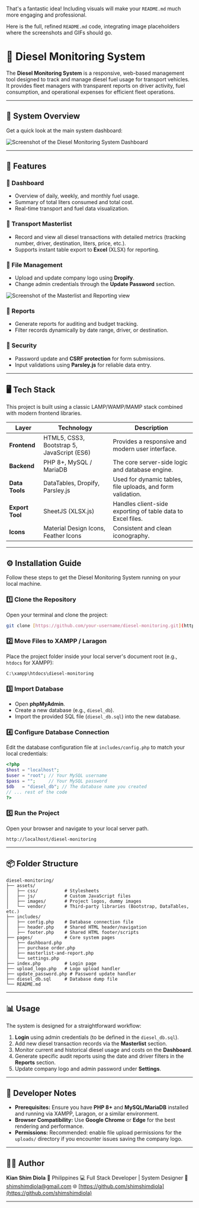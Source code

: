 That's a fantastic idea\! Including visuals will make your `README.md` much more engaging and professional.

Here is the full, refined `README.md` code, integrating image placeholders where the screenshots and GIFs should go.


# 🚛 Diesel Monitoring System

The **Diesel Monitoring System** is a responsive, web-based management tool designed to track and manage diesel fuel usage for transport vehicles. It provides fleet managers with transparent reports on driver activity, fuel consumption, and operational expenses for efficient fleet operations.

---

## 📸 System Overview

Get a quick look at the main system dashboard:

![Screenshot of the Diesel Monitoring System Dashboard](assets/images/screenshots/dashboard.png)

---

## 🧩 Features

### 🔹 Dashboard
- Overview of daily, weekly, and monthly fuel usage.
- Summary of total liters consumed and total cost.
- Real-time transport and fuel data visualization.

### 🔹 Transport Masterlist
- Record and view all diesel transactions with detailed metrics (tracking number, driver, destination, liters, price, etc.).
- Supports instant table export to **Excel** (XLSX) for reporting.

### 🔹 File Management
- Upload and update company logo using **Dropify**.
- Change admin credentials through the **Update Password** section.

![Screenshot of the Masterlist and Reporting view](assets/images/screenshots/masterlist.png)

### 🔹 Reports
- Generate reports for auditing and budget tracking.
- Filter records dynamically by date range, driver, or destination.

### 🔹 Security
- Password update and **CSRF protection** for form submissions.
- Input validations using **Parsley.js** for reliable data entry.

---

## 🖥️ Tech Stack

This project is built using a classic LAMP/WAMP/MAMP stack combined with modern frontend libraries.

| Layer | Technology | Description |
|-------|-------------|-------------|
| **Frontend** | HTML5, CSS3, Bootstrap 5, JavaScript (ES6) | Provides a responsive and modern user interface. |
| **Backend** | PHP 8+, MySQL / MariaDB | The core server-side logic and database engine. |
| **Data Tools** | DataTables, Dropify, Parsley.js | Used for dynamic tables, file uploads, and form validation. |
| **Export Tool** | SheetJS (XLSX.js) | Handles client-side exporting of table data to Excel files. |
| **Icons** | Material Design Icons, Feather Icons | Consistent and clean iconography. |

---

## ⚙️ Installation Guide

Follow these steps to get the Diesel Monitoring System running on your local machine.

### 1️⃣ Clone the Repository
Open your terminal and clone the project:
```bash
git clone [https://github.com/your-username/diesel-monitoring.git](https://github.com/your-username/diesel-monitoring.git)
````

### 2️⃣ Move Files to XAMPP / Laragon

Place the project folder inside your local server's document root (e.g., `htdocs` for XAMPP):

```
C:\xampp\htdocs\diesel-monitoring
```

### 3️⃣ Import Database

  * Open **phpMyAdmin**.
  * Create a new database (e.g., `diesel_db`).
  * Import the provided SQL file (`diesel_db.sql`) into the new database.

### 4️⃣ Configure Database Connection

Edit the database configuration file at `includes/config.php` to match your local credentials:

```php
<?php
$host = "localhost";
$user = "root"; // Your MySQL username
$pass = "";     // Your MySQL password
$db   = "diesel_db"; // The database name you created
// ... rest of the code
?>
```

### 5️⃣ Run the Project

Open your browser and navigate to your local server path.

```
http://localhost/diesel-monitoring
```

-----

## 📦 Folder Structure

```
diesel-monitoring/
├── assets/
│   ├── css/          # Stylesheets
│   ├── js/           # Custom JavaScript files
│   ├── images/       # Project logos, dummy images
│   └── vendor/       # Third-party libraries (Bootstrap, DataTables, etc.)
├── includes/
│   ├── config.php    # Database connection file
│   ├── header.php    # Shared HTML header/navigation
│   ├── footer.php    # Shared HTML footer/scripts
├── pages/            # Core system pages
│   ├── dashboard.php
│   ├── purchase order.php
│   ├── masterlist-and-report.php
│   └── settings.php
├── index.php         # Login page
├── upload_logo.php   # Logo upload handler
├── update_password.php # Password update handler
├── diesel_db.sql     # Database dump file
└── README.md
```

-----

## 📊 Usage

The system is designed for a straightforward workflow:

1.  **Login** using admin credentials (to be defined in the `diesel_db.sql`).
2.  Add new diesel transaction records via the **Masterlist** section.
3.  Monitor current and historical diesel usage and costs on the **Dashboard**.
4.  Generate specific audit reports using the date and driver filters in the **Reports** section.
5.  Update company logo and admin password under **Settings**.

-----

## 🧠 Developer Notes

  * **Prerequisites:** Ensure you have **PHP 8+** and **MySQL/MariaDB** installed and running via XAMPP, Laragon, or a similar environment.
  * **Browser Compatibility:** Use **Google Chrome** or **Edge** for the best rendering and performance.
  * **Permissions:** Recommended: enable file upload permissions for the `uploads/` directory if you encounter issues saving the company logo.

-----

## 👨‍💻 Author

**Kian Shim Diola**
📍 Philippines
💻 Full Stack Developer | System Designer
📧 [shimshimdiola@gmail.com](mailto:shimshimdiola@gmail.com)
🌐 [https://github.com/shimshimdiola](https://github.com/shimshimdiola)

-----
